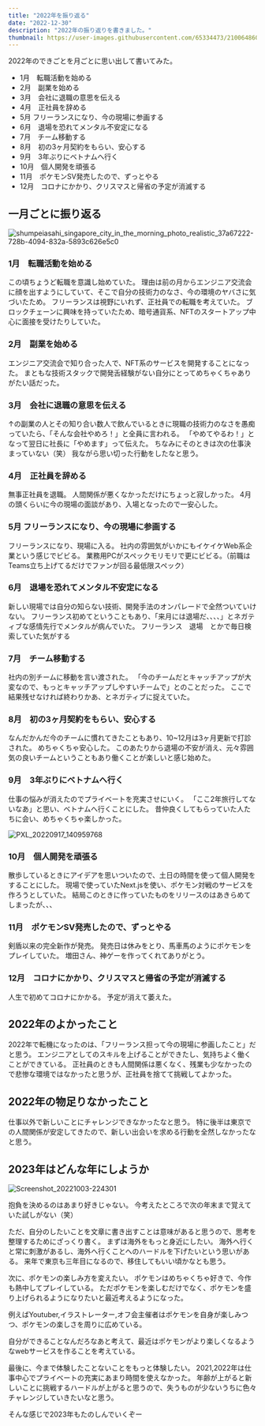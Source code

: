 ```yaml
---
title: "2022年を振り返る"
date: "2022-12-30"
description: "2022年の振り返りを書きました。"
thumbnail: https://user-images.githubusercontent.com/65334473/210064860-b836e990-962c-4cc5-a019-6bccd941c2b0.png
---
```


2022年のできごとを月ごとに思い出して書いてみた。

- 1月　転職活動を始める
- 2月　副業を始める
- 3月　会社に退職の意思を伝える
- 4月　正社員を辞める
- 5月  フリーランスになり、今の現場に参画する
- 6月　退場を恐れてメンタル不安定になる
- 7月　チーム移動する
- 8月　初の3ヶ月契約をもらい、安心する
- 9月　3年ぶりにベトナムへ行く
- 10月　個人開発を頑張る
- 11月　ポケモンSV発売したので、ずっとやる
- 12月　コロナにかかり、クリスマスと帰省の予定が消滅する



## 一月ごとに振り返る
![shumpeiasahi_singapore_city_in_the_morning_photo_realistic_37a67222-728b-4094-832a-5893c626e5c0](https://user-images.githubusercontent.com/65334473/210064860-b836e990-962c-4cc5-a019-6bccd941c2b0.png)

### 1月　転職活動を始める
この頃ちょうど転職を意識し始めていた。
理由は前の月からエンジニア交流会に顔を出すようにしていて、そこで自分の技術力のなさ、今の環境のヤバさに気づいたため。
フリーランスは視野にいれず、正社員での転職を考えていた。
ブロックチェーンに興味を持っていたため、暗号通貨系、NFTのスタートアップ中心に面接を受けたりしていた。

### 2月　副業を始める
エンジニア交流会で知り合った人で、NFT系のサービスを開発することになった。
まともな技術スタックで開発舌経験がない自分にとってめちゃくちゃありがたい話だった。

### 3月　会社に退職の意思を伝える
↑の副業の人とその知り合い数人で飲んでいるときに現職の技術力のなさを愚痴っていたら、「そんな会社やめろ！」と全員に言われる。
「やめてやるわ！」となって翌日に社長に「やめます」って伝えた。
ちなみにそのときは次の仕事決まっていない（笑）
我ながら思い切った行動をしたなと思う。

### 4月　正社員を辞める
無事正社員を退職。
人間関係が悪くなかっただけにちょっと寂しかった。
4月の頭くらいに今の現場の面談があり、入場となったので一安心した。

### 5月  フリーランスになり、今の現場に参画する
フリーランスになり、現場に入る。
社内の雰囲気がいかにもイケイケWeb系企業という感じでビビる。
業務用PCがスペックモリモリで更にビビる。（前職はTeams立ち上げてるだけでファンが回る最低限スペック）

### 6月　退場を恐れてメンタル不安定になる
新しい現場では自分の知らない技術、開発手法のオンパレードで全然ついていけない。
フリーランス初めてということもあり、「来月には退場だ、、、、」とネガティブな感情先行でメンタルが病んでいた。
フリーランス　退場　とかで毎日検索していた気がする

### 7月　チーム移動する
社内の別チームに移動を言い渡された。
「今のチームだとキャッチアップが大変なので、もっとキャッチアップしやすいチームで」とのことだった。
ここで結果残せなければ終わりかあ、とネガティブに捉えていた。

### 8月　初の3ヶ月契約をもらい、安心する
なんだかんだ今のチームに慣れてきたこともあり、10~12月は3ヶ月更新で打診された。
めちゃくちゃ安心した。
このあたりから退場の不安が消え、元々雰囲気の良いチームということもあり働くことが楽しいと感じ始めた。

### 9月　3年ぶりにベトナムへ行く
仕事の悩みが消えたのでプライベートを充実させにいく。
「ここ2年旅行してないなあ」と思い、ベトナムへ行くことにした。
昔仲良くしてもらっていた人たちに会い、めちゃくちゃ楽しかった。

![PXL_20220917_140959768](https://user-images.githubusercontent.com/65334473/210064990-2fa2cc12-26db-4221-bcee-d8ae18da495f.jpg)


### 10月　個人開発を頑張る
散歩しているときにアイデアを思いついたので、土日の時間を使って個人開発をすることにした。
現場で使っていたNext.jsを使い、ポケモン対戦のサービスを作ろうとしていた。
結局このときに作っていたものをリリースのはあきらめてしまったが、、、

### 11月　ポケモンSV発売したので、ずっとやる
剣盾以来の完全新作が発売。
発売日は休みをとり、馬車馬のようにポケモンをプレイしていた。
増田さん、神ゲーを作ってくれてありがとう。

### 12月　コロナにかかり、クリスマスと帰省の予定が消滅する
人生で初めてコロナにかかる。
予定が消えて萎えた。


## 2022年のよかったこと
2022年で転機になったのは、「フリーランス担って今の現場に参画したこと」だと思う。
エンジニアとしてのスキルを上げることができたし、気持ちよく働くことができている。
正社員のときも人間関係は悪くなく、残業も少なかったので悲惨な環境ではなかったと思うが、正社員を捨てて挑戦してよかった。

## 2022年の物足りなかったこと
仕事以外で新しいことにチャレンジできなかったなと思う。
特に後半は東京での人間関係が安定してきたので、新しい出会いを求める行動を全然しなかったなと思う。

## 2023年はどんな年にしようか

![Screenshot_20221003-224301](https://user-images.githubusercontent.com/65334473/210065077-c590635a-eac3-41e9-b411-d61dd63a3164.png)


抱負を決めるのはあまり好きじゃない。
今考えたところで次の年末まで覚えていた試しがない（笑）

ただ、自分のしたいことを文章に書き出すことは意味があると思うので、思考を整理するためにざっくり書く。
まずは海外をもっと身近にしたい。
海外へ行くと常に刺激があるし、海外へ行くことへのハードルを下げたいという思いがある。
来年で東京も三年目になるので、移住してもいい頃かなとも思う。

次に、ポケモンの楽しみ方を変えたい。
ポケモンはめちゃくちゃ好きで、今作も熱中してプレイしている。
ただポケモンを楽しむだけでなく、ポケモンを盛り上げられるようになりたいと最近考えるようになった。

例えばYoutuber,イラストレーター,オフ会主催者はポケモンを自身が楽しみつつ、ポケモンの楽しさを周りに広めている。

自分ができることなんだろなあと考えて、最近はポケモンがより楽しくなるようなwebサービスを作ることを考えている。

最後に、今まで体験したことないことをもっと体験したい。
2021,2022年は仕事中心でプライベートの充実にあまり時間を使えなかった。
年齢が上がると新しいことに挑戦するハードルが上がると思うので、失うものが少ないうちに色々チャレンジしていきたいなと思う。

そんな感じで2023年もたのしんでいくぞー
